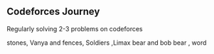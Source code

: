 ## Codeforces Journey
Regularly solving 2-3 problems on codeforces 



stones, Vanya and fences, Soldiers ,Limax bear and bob bear , word 





